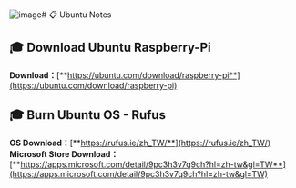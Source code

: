 ![image](https://github.com/user-attachments/assets/25eaf9d9-136f-4711-9d85-8c965db84787)# 📋 Ubuntu Notes

## 🎓 Download Ubuntu Raspberry-Pi

**Download：**[**https://ubuntu.com/download/raspberry-pi**](https://ubuntu.com/download/raspberry-pi)   




## 🎓 Burn Ubuntu OS - Rufus

**OS Download：**[**https://rufus.ie/zh_TW/**](https://rufus.ie/zh_TW/)   
**Microsoft Store Download：**[**https://apps.microsoft.com/detail/9pc3h3v7q9ch?hl=zh-tw&gl=TW**](https://apps.microsoft.com/detail/9pc3h3v7q9ch?hl=zh-tw&gl=TW)   
